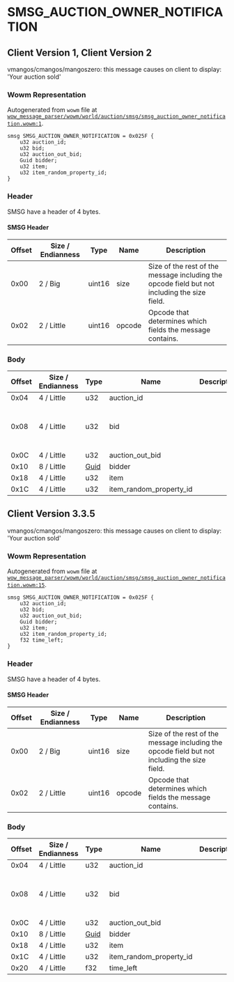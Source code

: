 # SMSG_AUCTION_OWNER_NOTIFICATION

## Client Version 1, Client Version 2

vmangos/cmangos/mangoszero: this message causes on client to display: 'Your auction sold'

### Wowm Representation

Autogenerated from `wowm` file at [`wow_message_parser/wowm/world/auction/smsg/smsg_auction_owner_notification.wowm:1`](https://github.com/gtker/wow_messages/tree/main/wow_message_parser/wowm/world/auction/smsg/smsg_auction_owner_notification.wowm#L1).
```rust,ignore
smsg SMSG_AUCTION_OWNER_NOTIFICATION = 0x025F {
    u32 auction_id;
    u32 bid;
    u32 auction_out_bid;
    Guid bidder;
    u32 item;
    u32 item_random_property_id;
}
```
### Header

SMSG have a header of 4 bytes.

#### SMSG Header

| Offset | Size / Endianness | Type   | Name   | Description |
| ------ | ----------------- | ------ | ------ | ----------- |
| 0x00   | 2 / Big           | uint16 | size   | Size of the rest of the message including the opcode field but not including the size field.|
| 0x02   | 2 / Little        | uint16 | opcode | Opcode that determines which fields the message contains.|

### Body

| Offset | Size / Endianness | Type | Name | Description | Comment |
| ------ | ----------------- | ---- | ---- | ----------- | ------- |
| 0x04 | 4 / Little | u32 | auction_id |  |  |
| 0x08 | 4 / Little | u32 | bid |  | vmangos/cmangos/mangoszero: if 0, client shows ERR_AUCTION_EXPIRED_S, else ERR_AUCTION_SOLD_S (works only when guid==0) |
| 0x0C | 4 / Little | u32 | auction_out_bid |  |  |
| 0x10 | 8 / Little | [Guid](../spec/packed-guid.md) | bidder |  |  |
| 0x18 | 4 / Little | u32 | item |  |  |
| 0x1C | 4 / Little | u32 | item_random_property_id |  |  |

## Client Version 3.3.5

vmangos/cmangos/mangoszero: this message causes on client to display: 'Your auction sold'

### Wowm Representation

Autogenerated from `wowm` file at [`wow_message_parser/wowm/world/auction/smsg/smsg_auction_owner_notification.wowm:15`](https://github.com/gtker/wow_messages/tree/main/wow_message_parser/wowm/world/auction/smsg/smsg_auction_owner_notification.wowm#L15).
```rust,ignore
smsg SMSG_AUCTION_OWNER_NOTIFICATION = 0x025F {
    u32 auction_id;
    u32 bid;
    u32 auction_out_bid;
    Guid bidder;
    u32 item;
    u32 item_random_property_id;
    f32 time_left;
}
```
### Header

SMSG have a header of 4 bytes.

#### SMSG Header

| Offset | Size / Endianness | Type   | Name   | Description |
| ------ | ----------------- | ------ | ------ | ----------- |
| 0x00   | 2 / Big           | uint16 | size   | Size of the rest of the message including the opcode field but not including the size field.|
| 0x02   | 2 / Little        | uint16 | opcode | Opcode that determines which fields the message contains.|

### Body

| Offset | Size / Endianness | Type | Name | Description | Comment |
| ------ | ----------------- | ---- | ---- | ----------- | ------- |
| 0x04 | 4 / Little | u32 | auction_id |  |  |
| 0x08 | 4 / Little | u32 | bid |  | vmangos/cmangos/mangoszero: if 0, client shows ERR_AUCTION_EXPIRED_S, else ERR_AUCTION_SOLD_S (works only when guid==0) |
| 0x0C | 4 / Little | u32 | auction_out_bid |  |  |
| 0x10 | 8 / Little | [Guid](../spec/packed-guid.md) | bidder |  |  |
| 0x18 | 4 / Little | u32 | item |  |  |
| 0x1C | 4 / Little | u32 | item_random_property_id |  |  |
| 0x20 | 4 / Little | f32 | time_left |  |  |

